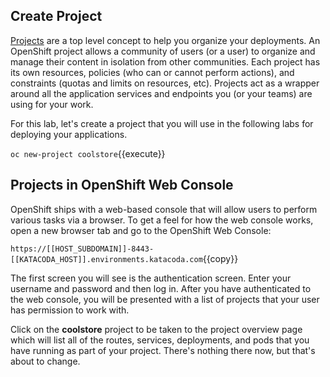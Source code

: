 ## Create Project
[Projects](https://docs.openshift.com/container-platform/3.6/architecture/core_concepts/projects_and_users.html#projects) 
are a top level concept to help you organize your deployments. An
OpenShift project allows a community of users (or a user) to organize and manage
their content in isolation from other communities. Each project has its own
resources, policies (who can or cannot perform actions), and constraints (quotas
and limits on resources, etc). Projects act as a wrapper around all the
application services and endpoints you (or your teams) are using for your work.

For this lab, let's create a project that you will use in the following labs for 
deploying your applications. 


`oc new-project coolstore`{{execute}}

## Projects in OpenShift Web Console
OpenShift ships with a web-based console that will allow users to
perform various tasks via a browser. To get a feel for how the web console
works, open a new browser tab and go to the OpenShift Web Console:

`https://[[HOST_SUBDOMAIN]]-8443-[[KATACODA_HOST]].environments.katacoda.com`{{copy}}

The first screen you will see is the authentication screen. Enter your username and password and 
then log in. After you have authenticated to the web console, you will be presented with a
list of projects that your user has permission to work with.

Click on the **coolstore** project to be taken to the project overview page
which will list all of the routes, services, deployments, and pods that you have
running as part of your project. There's nothing there now, but that's about to
change.